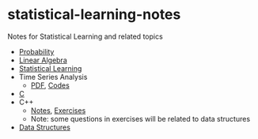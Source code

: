 # statistical-learning-notes
Notes for Statistical Learning and related topics

* [Probability](https://github.com/DragonWarrior15/statistical-learning-notes/releases/download/1/probability-notes.pdf)
* [Linear Algebra](https://github.com/DragonWarrior15/statistical-learning-notes/releases/download/1/linear_algebra.pdf)
* [Statistical Learning](https://github.com/DragonWarrior15/statistical-learning-notes/releases/download/1/statistical_learning_notes.pdf)
* Time Series Analysis
    - [PDF](https://github.com/DragonWarrior15/statistical-learning-notes/releases/download/1/time_series_notes.pdf), [Codes](/tex_files/time_series/codes)
* [C](md_files/c/C.md)
* C++
    - [Notes](md_files/cpp/cpp.md), [Exercises](md_files/cpp/cpp_exercises.md)
    - Note: some questions in exercises will be related to data structures
* [Data Structures](md_files/dsa/ds.md)
